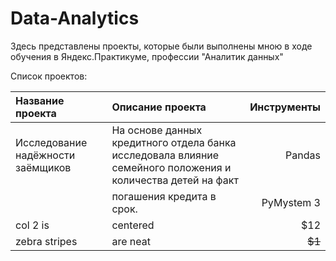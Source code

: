 # Data-Analytics

Здесь представлены проекты, которые были выполнены мною в ходе обучения в Яндекс.Практикуме, профессии "Аналитик данных" 

Список проектов: 


|    **Название проекта**           | **Описание проекта**                                                                                            | **Инструменты** |
|:----------------------------------|:----------------------------------------------------------------------------------------------------------------| ---------------:|
| Исследование надёжности заёмщиков | На основе данных кредитного отдела банка исследовала влияние семейного положения и количества детей на факт     |   Pandas        |
|                                   | погашения кредита в срок.                                                                                       | PyMystem 3      |            |-----------------------------------|:----------------------------------------------------------------------------------------------------------------| ---------------:|         
| col 2 is                          | centered                                                                                                        |           $12   |
| zebra stripes                     | are neat                                                                                                        |          ~~$1~~ |
